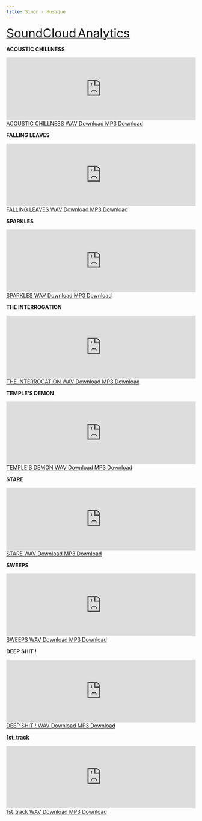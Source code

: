 ```yaml
---
title: Simon - Musique
---
```

     
<a class="btn btn-default" href="https://soundcloud.com/simon-todeschini">
    <i class="fa fa-soundcloud fa-3x pull-left"></i>
    <font size="6">SoundCloud</font>
</a>
<a class="btn btn-default" href="https://xbros.tspace.fr/simon-music-analytics.html">
    <i class="fa fa-area-chart fa-3x pull-left"></i>
    <font size="6">Analytics</font>
</a>
     
     
**ACOUSTIC CHILLNESS**
     
<iframe width="100%" height="166" scrolling="no" frameborder="no" src="https://w.soundcloud.com/player/?url=https%3A//api.soundcloud.com/tracks/243237682&amp;color=ff00ff&amp;auto_play=false&amp;hide_related=false&amp;show_comments=true&amp;show_user=true&amp;show_reposts=false"></iframe>

<a class="btn btn-default btn-sm" href="https://soundcloud.com/simon-todeschini/acoustic-chillness">
    <i class="fa fa-soundcloud fa-2x"></i>
    ACOUSTIC CHILLNESS
</a>
<a class="btn btn-default btn-sm" onclick="trackOutEvents('Downloads', 'WAV', 'ACOUSTIC CHILLNESS')" href="simon-music/2016-01-07_acoustic-chillness.wav" download="acoustic-chillness.wav">
    <i class="fa fa-file-audio-o fa-2x"></i>
    WAV Download
</a>
<a class="btn btn-default btn-sm" onclick="trackOutEvents('Downloads', 'MP3', 'ACOUSTIC CHILLNESS')" href="simon-music/2016-01-07_acoustic-chillness.mp3" download="acoustic-chillness.mp3">
    <i class="fa fa-file-audio-o fa-2x"></i>
    MP3 Download
</a>
     
     
**FALLING LEAVES**
     
<iframe width="100%" height="166" scrolling="no" frameborder="no" src="https://w.soundcloud.com/player/?url=https%3A//api.soundcloud.com/tracks/240812399&amp;color=ff00ff&amp;auto_play=false&amp;hide_related=false&amp;show_comments=true&amp;show_user=true&amp;show_reposts=false"></iframe>

<a class="btn btn-default btn-sm" href="https://soundcloud.com/simon-todeschini/falling-leaves">
    <i class="fa fa-soundcloud fa-2x"></i>
    FALLING LEAVES
</a>
<a class="btn btn-default btn-sm" onclick="trackOutEvents('Downloads', 'WAV', 'FALLING LEAVES')" href="simon-music/2016-01-04_falling-leaves.wav" download="falling-leaves.wav">
    <i class="fa fa-file-audio-o fa-2x"></i>
    WAV Download
</a>
<a class="btn btn-default btn-sm" onclick="trackOutEvents('Downloads', 'MP3', 'FALLING LEAVES')" href="simon-music/2016-01-04_falling-leaves.mp3" download="falling-leaves.mp3">
    <i class="fa fa-file-audio-o fa-2x"></i>
    MP3 Download
</a>    
    
     
**SPARKLES**
     
<iframe width="100%" height="166" scrolling="no" frameborder="no" src="https://w.soundcloud.com/player/?url=https%3A//api.soundcloud.com/tracks/240331381&amp;color=ff00ff&amp;auto_play=false&amp;hide_related=false&amp;show_comments=true&amp;show_user=true&amp;show_reposts=false"></iframe>

<a class="btn btn-default btn-sm" href="https://soundcloud.com/simon-todeschini/sparkles">
    <i class="fa fa-soundcloud fa-2x"></i>
    SPARKLES
</a>
<a class="btn btn-default btn-sm" onclick="trackOutEvents('Downloads', 'WAV', 'SPARKLES')" href="simon-music/2015-12-27_sparkles.wav" download="sparkles.wav">
    <i class="fa fa-file-audio-o fa-2x"></i>
    WAV Download
</a>
<a class="btn btn-default btn-sm" onclick="trackOutEvents('Downloads', 'MP3', 'SPARKLES')" href="simon-music/2015-12-27_sparkles.mp3" download="sparkles.mp3">
    <i class="fa fa-file-audio-o fa-2x"></i>
    MP3 Download
</a>   
    
    
**THE INTERROGATION**
     
<iframe width="100%" height="166" scrolling="no" frameborder="no" src="https://w.soundcloud.com/player/?url=https%3A//api.soundcloud.com/tracks/237524384&amp;color=ff00ff&amp;auto_play=false&amp;hide_related=false&amp;show_comments=true&amp;show_user=true&amp;show_reposts=false"></iframe>

<a class="btn btn-default btn-sm" href="https://soundcloud.com/simon-todeschini/the-interrogation">
    <i class="fa fa-soundcloud fa-2x"></i>
    THE INTERROGATION
</a>
<a class="btn btn-default btn-sm" onclick="trackOutEvents('Downloads', 'WAV', 'THE INTERROGATION')" href="simon-music/2015-12-14_the-interrogation.wav" download="the-interrogation.wav">
    <i class="fa fa-file-audio-o fa-2x"></i>
    WAV Download
</a>
<a class="btn btn-default btn-sm" onclick="trackOutEvents('Downloads', 'MP3', 'THE INTERROGATION')" href="simon-music/2015-12-14_the-interrogation.mp3" download="the-interrogation.mp3">
    <i class="fa fa-file-audio-o fa-2x"></i>
    MP3 Download
</a>
     
     
**TEMPLE'S DEMON**
     
<iframe width="100%" height="166" scrolling="no" frameborder="no" src="https://w.soundcloud.com/player/?url=https%3A//api.soundcloud.com/tracks/236815628&amp;color=ff00ff&amp;auto_play=false&amp;hide_related=false&amp;show_comments=true&amp;show_user=true&amp;show_reposts=false"></iframe>

<a class="btn btn-default btn-sm" href="https://soundcloud.com/simon-todeschini/temples-demon">
    <i class="fa fa-soundcloud fa-2x"></i>
    TEMPLE'S DEMON
</a>
<a class="btn btn-default btn-sm" onclick="trackOutEvents('Downloads', 'WAV', 'TEMPLE S DEMON')" href="simon-music/2015-12-09_temple-s-demon.wav" download="temple-s-demon.wav">
    <i class="fa fa-file-audio-o fa-2x"></i>
    WAV Download
</a>
<a class="btn btn-default btn-sm" onclick="trackOutEvents('Downloads', 'MP3', 'TEMPLE S DEMON')" href="simon-music/2015-12-09_temple-s-demon.mp3" download="temple-s-demon.mp3">
    <i class="fa fa-file-audio-o fa-2x"></i>
    MP3 Download
</a>
     
     
**STARE**
     
<iframe width="100%" height="166" scrolling="no" frameborder="no" src="https://w.soundcloud.com/player/?url=https%3A//api.soundcloud.com/tracks/236505171&amp;color=ff00ff&amp;auto_play=false&amp;hide_related=false&amp;show_comments=true&amp;show_user=true&amp;show_reposts=false"></iframe>

<a class="btn btn-default btn-sm" href="https://soundcloud.com/simon-todeschini/stare">
    <i class="fa fa-soundcloud fa-2x"></i>
    STARE
</a>
<a class="btn btn-default btn-sm" onclick="trackOutEvents('Downloads', 'WAV', 'STARE')" href="simon-music/2015-12-07_stare.wav" download="stare.wav">
    <i class="fa fa-file-audio-o fa-2x"></i>
    WAV Download
</a>
<a class="btn btn-default btn-sm" onclick="trackOutEvents('Downloads', 'MP3', 'STARE')" href="simon-music/2015-12-07_stare.mp3" download="stare.mp3">
    <i class="fa fa-file-audio-o fa-2x"></i>
    MP3 Download
</a>
     
     
**SWEEPS**
     
<iframe width="100%" height="166" scrolling="no" frameborder="no" src="https://w.soundcloud.com/player/?url=https%3A//api.soundcloud.com/tracks/236502616&amp;color=ff00ff&amp;auto_play=false&amp;hide_related=false&amp;show_comments=true&amp;show_user=true&amp;show_reposts=false"></iframe>

<a class="btn btn-default btn-sm" href="https://soundcloud.com/simon-todeschini/sweeps">
    <i class="fa fa-soundcloud fa-2x"></i>
    SWEEPS
</a>
<a class="btn btn-default btn-sm" onclick="trackOutEvents('Downloads', 'WAV', 'SWEEPS')" href="simon-music/2015-12-02_sweeps.wav" download="sweeps.wav">
    <i class="fa fa-file-audio-o fa-2x"></i>
    WAV Download
</a>
<a class="btn btn-default btn-sm" onclick="trackOutEvents('Downloads', 'MP3', 'SWEEPS')" href="simon-music/2015-12-02_sweeps.mp3" download="sweeps.mp3">
    <i class="fa fa-file-audio-o fa-2x"></i>
    MP3 Download
</a>
     
     
**DEEP SHIT !**
     
<iframe width="100%" height="166" scrolling="no" frameborder="no" src="https://w.soundcloud.com/player/?url=https%3A//api.soundcloud.com/tracks/235453910&amp;color=ff00ff&amp;auto_play=false&amp;hide_related=false&amp;show_comments=true&amp;show_user=true&amp;show_reposts=false"></iframe>

<a class="btn btn-default btn-sm" href="https://soundcloud.com/simon-todeschini/deep-shit">
    <i class="fa fa-soundcloud fa-2x"></i>
    DEEP SHIT !
</a>
<a class="btn btn-default btn-sm" onclick="trackOutEvents('Downloads', 'WAV', 'DEEP SHIT !')" href="simon-music/2015-11-30_deep-shit.wav" download="deep-shit.wav">
    <i class="fa fa-file-audio-o fa-2x"></i>
    WAV Download
</a>
<a class="btn btn-default btn-sm" onclick="trackOutEvents('Downloads', 'MP3', 'DEEP SHIT !')" href="simon-music/2015-11-30_deep-shit.mp3" download="deep-shit.mp3">
    <i class="fa fa-file-audio-o fa-2x"></i>
    MP3 Download
</a>
     
     
**1st_track**
     
<iframe width="100%" height="166" scrolling="no" frameborder="no" src="https://w.soundcloud.com/player/?url=https%3A//api.soundcloud.com/tracks/226096383&amp;color=ff00ff&amp;auto_play=false&amp;hide_related=false&amp;show_comments=true&amp;show_user=true&amp;show_reposts=false"></iframe>

<a class="btn btn-default btn-sm" href="https://soundcloud.com/simon-todeschini/1st_track">
    <i class="fa fa-soundcloud fa-2x"></i>
    1st_track
</a>
<a class="btn btn-default btn-sm" onclick="trackOutEvents('Downloads', 'WAV', '1st_track')" href="simon-music/2015-10-30_1st-track.wav" download="1st-track.wav">
    <i class="fa fa-file-audio-o fa-2x"></i>
    WAV Download
</a>
<a class="btn btn-default btn-sm" onclick="trackOutEvents('Downloads', 'MP3', '1st_track')" href="simon-music/2015-10-30_1st-track.mp3" download="1st-track.mp3">
    <i class="fa fa-file-audio-o fa-2x"></i>
    MP3 Download
</a>

<script src="javascripts/track-out-events.js"></script>
